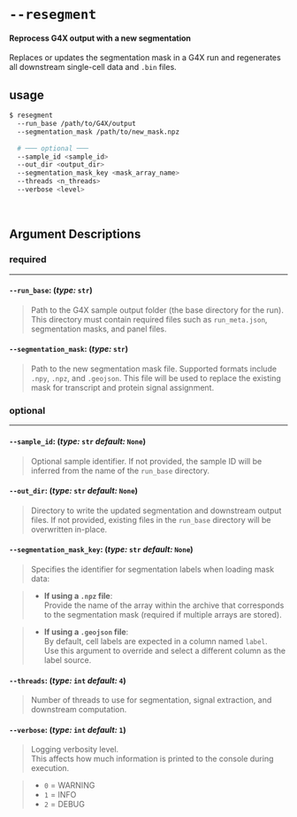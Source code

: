 
# `--resegment`
#### Reprocess G4X output with a new segmentation

Replaces or updates the segmentation mask in a G4X run and regenerates all downstream single-cell data and `.bin` files.

## usage

``` bash
$ resegment
  --run_base /path/to/G4X/output 
  --segmentation_mask /path/to/new_mask.npz 
  
  # ─── optional ───
  --sample_id <sample_id> 
  --out_dir <output_dir> 
  --segmentation_mask_key <mask_array_name> 
  --threads <n_threads> 
  --verbose <level>
```

<br>

## Argument Descriptions

### required
---
#### `--run_base`: (*type:* `str`)
 
> Path to the G4X sample output folder (the base directory for the run). This directory must contain required files such as `run_meta.json`, segmentation masks, and panel files.

#### `--segmentation_mask`: (*type:* `str`)

> Path to the new segmentation mask file. Supported formats include `.npy`, `.npz`, and `.geojson`. This file will be used to replace the existing mask for transcript and protein signal assignment.

### optional
---
#### `--sample_id`: (*type:* `str`  *default:* `None`)

> Optional sample identifier. If not provided, the sample ID will be inferred from the name of the `run_base` directory.

#### `--out_dir`: (*type:* `str`  *default:* `None`)

> Directory to write the updated segmentation and downstream output files. If not provided, existing files in the `run_base` directory will be overwritten in-place.

#### `--segmentation_mask_key`: (*type:* `str`  *default:* `None`)

> Specifies the identifier for segmentation labels when loading mask data:

> - **If using a `.npz` file**:  
> Provide the name of the array within the archive that corresponds to the segmentation mask (required if multiple arrays are stored).
 
> - **If using a `.geojson` file**:  
> By default, cell labels are expected in a column named `label`.  
> Use this argument to override and select a different column as the label source.

#### `--threads`: (*type:* `int`  *default:* `4`)

> Number of threads to use for segmentation, signal extraction, and downstream computation.

#### `--verbose`: (*type:* `int`  *default:* `1`)

> Logging verbosity level.  
> This affects how much information is printed to the console during execution.  

> - `0` = WARNING  
> - `1` = INFO  
> - `2` = DEBUG

<br>
